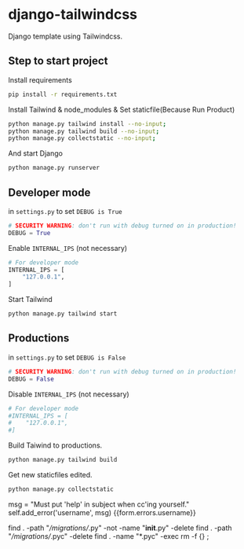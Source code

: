 # django-tailwindcss
Django template using Tailwindcss.

## Step to start project
Install requirements
```bash
pip install -r requirements.txt
```

Install Tailwind & node_modules & Set staticfile(Because Run Product)
```bash
python manage.py tailwind install --no-input;
python manage.py tailwind build --no-input;
python manage.py collectstatic --no-input;
```

And start Django
```bash
python manage.py runserver
```

## Developer mode
in `settings.py` to set `DEBUG is True`
```python
# SECURITY WARNING: don't run with debug turned on in production!
DEBUG = True
```

Enable `INTERNAL_IPS` (not necessary)
```python
# For developer mode
INTERNAL_IPS = [
    "127.0.0.1",
]
```

Start Tailwind
```bash
python manage.py tailwind start
```

## Productions

in `settings.py` to set `DEBUG is False`
```python
# SECURITY WARNING: don't run with debug turned on in production!
DEBUG = False
```

Disable `INTERNAL_IPS` (not necessary)
```python
# For developer mode
#INTERNAL_IPS = [
#    "127.0.0.1",
#]
```

Build Taiwind to productions.
```bash
python manage.py tailwind build
```

Get new staticfiles edited.
```bash
python manage.py collectstatic
```

   msg = "Must put 'help' in subject when cc'ing yourself."
            self.add_error('username', msg)
            {{form.errors.username}}


find . -path "*/migrations/*.py" -not -name "__init__.py" -delete
find . -path "*/migrations/*.pyc"  -delete
find . -name "*.pyc" -exec rm -f {} \;
